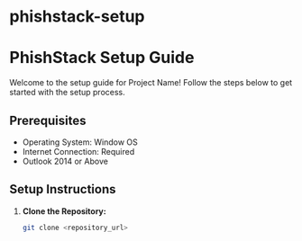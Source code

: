 # phishstack-setup

# PhishStack Setup Guide

Welcome to the setup guide for Project Name! Follow the steps below to get started with the setup process.

## Prerequisites
- Operating System: Window OS
- Internet Connection: Required
- Outlook 2014 or Above

## Setup Instructions
1. **Clone the Repository:**
   ```bash
   git clone <repository_url>
